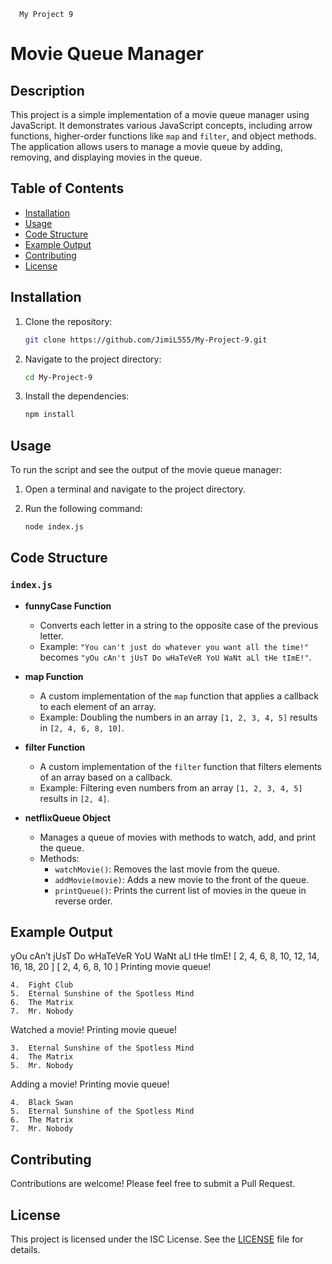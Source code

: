 
      My Project 9

# Movie Queue Manager

## Description

This project is a simple implementation of a movie queue manager using JavaScript. It demonstrates various JavaScript concepts, including arrow functions, higher-order functions like `map` and `filter`, and object methods. The application allows users to manage a movie queue by adding, removing, and displaying movies in the queue.

## Table of Contents

- [Installation](#installation)
- [Usage](#usage)
- [Code Structure](#code-structure)
- [Example Output](#example-output)
- [Contributing](#contributing)
- [License](#license)

## Installation

1. Clone the repository:
    ```bash
    git clone https://github.com/JimiL555/My-Project-9.git
    ```

2. Navigate to the project directory:
    ```bash
    cd My-Project-9
    ```

3. Install the dependencies:
    ```bash
    npm install
    ```

## Usage

To run the script and see the output of the movie queue manager:

1. Open a terminal and navigate to the project directory.

2. Run the following command:
    ```bash
    node index.js
    ```

## Code Structure

### `index.js`

- **funnyCase Function**
  - Converts each letter in a string to the opposite case of the previous letter.
  - Example: `"You can't just do whatever you want all the time!"` becomes `"yOu cAn't jUsT Do wHaTeVeR YoU WaNt aLl tHe tImE!"`.

- **map Function**
  - A custom implementation of the `map` function that applies a callback to each element of an array.
  - Example: Doubling the numbers in an array `[1, 2, 3, 4, 5]` results in `[2, 4, 6, 8, 10]`.

- **filter Function**
  - A custom implementation of the `filter` function that filters elements of an array based on a callback.
  - Example: Filtering even numbers from an array `[1, 2, 3, 4, 5]` results in `[2, 4]`.

- **netflixQueue Object**
  - Manages a queue of movies with methods to watch, add, and print the queue.
  - Methods:
    - `watchMovie()`: Removes the last movie from the queue.
    - `addMovie(movie)`: Adds a new movie to the front of the queue.
    - `printQueue()`: Prints the current list of movies in the queue in reverse order.

## Example Output

yOu cAn’t jUsT Do wHaTeVeR YoU WaNt aLl tHe tImE!
[ 2, 4, 6, 8, 10, 12, 14, 16, 18, 20 ]
[ 2, 4, 6, 8, 10 ]
Printing movie queue!

	4.	Fight Club
	5.	Eternal Sunshine of the Spotless Mind
	6.	The Matrix
	7.	Mr. Nobody

Watched a movie!
Printing movie queue!

	3.	Eternal Sunshine of the Spotless Mind
	4.	The Matrix
	5.	Mr. Nobody

Adding a movie!
Printing movie queue!

	4.	Black Swan
	5.	Eternal Sunshine of the Spotless Mind
	6.	The Matrix
	7.	Mr. Nobody
  
  ## Contributing

Contributions are welcome! Please feel free to submit a Pull Request.

## License

This project is licensed under the ISC License. See the [LICENSE](LICENSE) file for details.